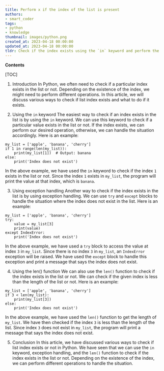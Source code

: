 ```yaml
---
title: Perform x if the index of the list is present
authors:
- smart_coder
tags:
- python
- knowledge
thumbnail: images/python.png
created_at: 2023-04-18 00:00:00
updated_at: 2023-04-18 00:00:00
tldr: Check if the index exists using the `in` keyword and perform the action X if it does.
---
```


**Contents**

[TOC]

1. Introduction
In Python, we often need to check if a particular index exists in the list or not. Depending on the existence of the index, we might need to perform different operations. In this article, we will discuss various ways to check if list index exists and what to do if it exists.

2. Using the `in` keyword
The easiest way to check if an index exists in the list is by using the `in` keyword. We can use this keyword to check if a particular value exists in the list or not. If the index exists, we can perform our desired operation, otherwise, we can handle the situation accordingly. Here is an example:

```
my_list = ['apple', 'banana', 'cherry']
if 1 in range(len(my_list)):
    print(my_list[1])  # Output: banana
else:
    print('Index does not exist')
```

In the above example, we have used the `in` keyword to check if the index `1` exists in the list or not. Since the index `1` exists in `my_list`, the program will print the value at that index, which is `banana`.

3. Using exception handling
Another way to check if the index exists in the list is by using exception handling. We can use `try` and `except` blocks to handle the situation where the index does not exist in the list. Here is an example:

```
my_list = ['apple', 'banana', 'cherry']
try:
    value = my_list[3]
    print(value)
except IndexError:
    print('Index does not exist')
```

In the above example, we have used a `try` block to access the value at index `3` in `my_list`. Since there is no index `3` in `my_list`, an `IndexError` exception will be raised. We have used the `except` block to handle this exception and print a message that says the index does not exist.

4. Using the len() function
We can also use the `len()` function to check if the index exists in the list or not. We can check if the given index is less than the length of the list or not. Here is an example:

```
my_list = ['apple', 'banana', 'cherry']
if 3 < len(my_list):
    print(my_list[3])
else:
    print('Index does not exist')
```

In the above example, we have used the `len()` function to get the length of `my_list`. We have then checked if the index `3` is less than the length of the list. Since index `3` does not exist in `my_list`, the program will print a message that says the index does not exist.

5. Conclusion
In this article, we have discussed various ways to check if list index exists or not in Python. We have seen that we can use the `in` keyword, exception handling, and the `len()` function to check if the index exists in the list or not. Depending on the existence of the index, we can perform different operations to handle the situation.
